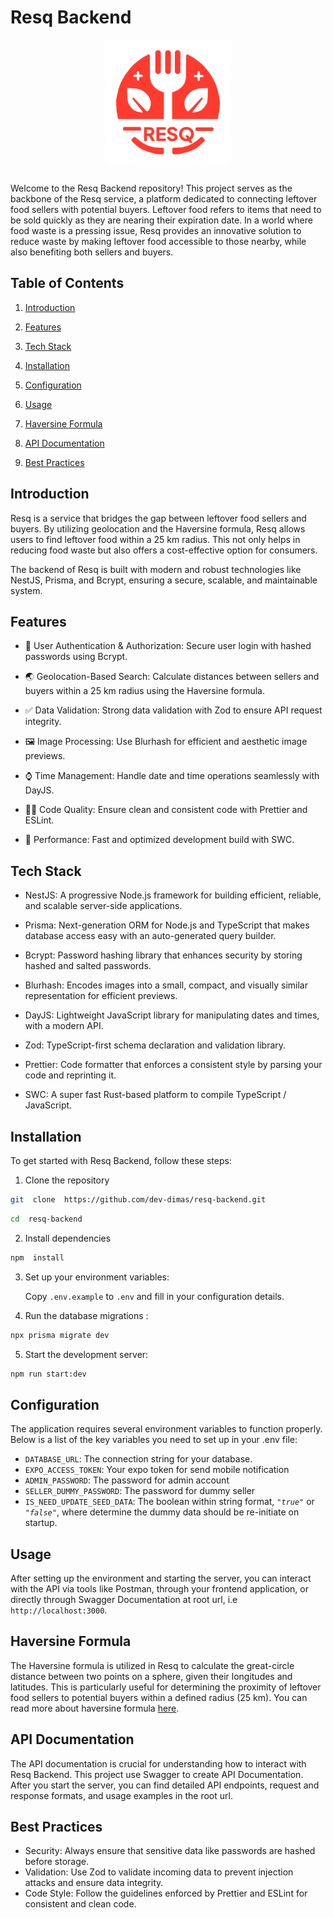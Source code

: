 # Resq Backend

<img src="https://github.com/dev-dimas/resq-backend/blob/master/assets/android-chrome-512x512.png?raw=true" width="200" height="200" style="display: block; margin: auto; padding-bottom: 15px" />

Welcome to the Resq Backend repository! This project serves as the backbone of the Resq service, a platform dedicated to connecting leftover food sellers with potential buyers. Leftover food refers to items that need to be sold quickly as they are nearing their expiration date. In a world where food waste is a pressing issue, Resq provides an innovative solution to reduce waste by making leftover food accessible to those nearby, while also benefiting both sellers and buyers.

## Table of Contents

1. [Introduction](#introduction)

2. [Features](#features)

3. [Tech Stack](#tech-stack)

4. [Installation](#installation)

5. [Configuration](#configuration)

6. [Usage](#usage)

7. [Haversine Formula](#haversine-formula)

8. [API Documentation](#api-documentation)

9. [Best Practices](#best-practices)

## Introduction

Resq is a service that bridges the gap between leftover food sellers and buyers. By utilizing geolocation and the Haversine formula, Resq allows users to find leftover food within a 25 km radius. This not only helps in reducing food waste but also offers a cost-effective option for consumers.

The backend of Resq is built with modern and robust technologies like NestJS, Prisma, and Bcrypt, ensuring a secure, scalable, and maintainable system.

## Features

- 🔐 User Authentication & Authorization: Secure user login with hashed passwords using Bcrypt.

- 🌏 Geolocation-Based Search: Calculate distances between sellers and buyers within a 25 km radius using the Haversine formula.

- ✅ Data Validation: Strong data validation with Zod to ensure API request integrity.

- 🖼️ Image Processing: Use Blurhash for efficient and aesthetic image previews.

- ⌚ Time Management: Handle date and time operations seamlessly with DayJS.

- 🧑‍💻 Code Quality: Ensure clean and consistent code with Prettier and ESLint.

- 🚀 Performance: Fast and optimized development build with SWC.

## Tech Stack

- NestJS: A progressive Node.js framework for building efficient, reliable, and scalable server-side applications.

- Prisma: Next-generation ORM for Node.js and TypeScript that makes database access easy with an auto-generated query builder.

- Bcrypt: Password hashing library that enhances security by storing hashed and salted passwords.

- Blurhash: Encodes images into a small, compact, and visually similar representation for efficient previews.

- DayJS: Lightweight JavaScript library for manipulating dates and times, with a modern API.

- Zod: TypeScript-first schema declaration and validation library.

- Prettier: Code formatter that enforces a consistent style by parsing your code and reprinting it.

- SWC: A super fast Rust-based platform to compile TypeScript / JavaScript.

## Installation

To get started with Resq Backend, follow these steps:

1. Clone the repository

```bash
git  clone  https://github.com/dev-dimas/resq-backend.git
```

```bash
cd  resq-backend
```

2. Install dependencies

```bash
npm  install
```

3. Set up your environment variables:

   Copy `.env.example` to `.env` and fill in your configuration details.

4. Run the database migrations :

```bash
npx prisma migrate dev
```

5. Start the development server:

```bash
npm run start:dev
```

## Configuration

The application requires several environment variables to function properly. Below is a list of the key variables you need to set up in your .env file:

- `DATABASE_URL`: The connection string for your database.
- `EXPO_ACCESS_TOKEN`: Your expo token for send mobile notification
- `ADMIN_PASSWORD`: The password for admin account
- `SELLER_DUMMY_PASSWORD`: The password for dummy seller
- `IS_NEED_UPDATE_SEED_DATA`: The boolean within string format, <i>`"true"`</i> or <i>`"false"`</i>, where determine the dummy data should be re-initiate on startup.

## Usage

After setting up the environment and starting the server, you can interact with the API via tools like Postman, through your frontend application, or directly through Swagger Documentation at root url, i.e `http://localhost:3000`.

## Haversine Formula

The Haversine formula is utilized in Resq to calculate the great-circle distance between two points on a sphere, given their longitudes and latitudes. This is particularly useful for determining the proximity of leftover food sellers to potential buyers within a defined radius (25 km). You can read more about haversine formula [here](https://en.wikipedia.org/wiki/Haversine_formula).

## API Documentation

The API documentation is crucial for understanding how to interact with Resq Backend. This project use Swagger to create API Documentation. After you start the server, you can find detailed API endpoints, request and response formats, and usage examples in the root url.

## Best Practices

- Security: Always ensure that sensitive data like passwords are hashed before storage.
- Validation: Use Zod to validate incoming data to prevent injection attacks and ensure data integrity.
- Code Style: Follow the guidelines enforced by Prettier and ESLint for consistent and clean code.
